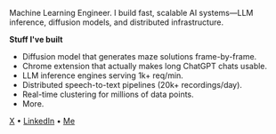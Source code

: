 

Machine Learning Engineer. I build fast, scalable AI systems—LLM inference, diffusion models, and distributed infrastructure.

**Stuff I've built**  
- Diffusion model that generates maze solutions frame-by-frame.
- Chrome extension that actually makes long ChatGPT chats usable.  
- LLM inference engines serving 1k+ req/min.  
- Distributed speech-to-text pipelines (20k+ recordings/day).  
- Real-time clustering for millions of data points.
- More.

[X](https://x.com/rikardradovac) • [LinkedIn](https://www.linkedin.com/in/rikard-radovac-433099133/)  •  [Me](https://rikardradovac.com/)
